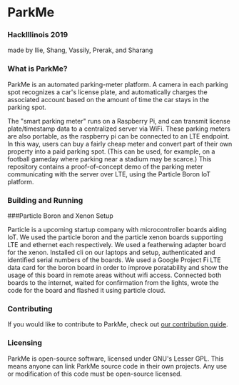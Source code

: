 # ParkMe
### HackIllinois 2019
made by Ilie, Shang, Vassily, Prerak, and Sharang 

### What is ParkMe?
ParkMe is an automated parking-meter platform. A camera in each parking spot recognizes a car's license plate, and automatically charges the associated account based on the amount of time the car stays in the parking spot.

The "smart parking meter" runs on a Raspberry Pi, and can transmit license plate/timestamp data to a centralized server via WiFi. These parking meters are also portable, as the raspberry pi can be connected to an LTE endpoint. In this way, users can buy a fairly cheap meter and convert part of their own property into a paid parking spot. (This can be used, for example, on a football gameday where parking near a stadium may be scarce.) This repository contains a proof-of-concept demo of the parking meter communicating with the server over LTE, using the Particle Boron IoT platform.

### Building and Running

###Particle Boron and Xenon Setup

Particle is a upcoming startup company with microcontroller boards aiding IoT. We used the particle boron and the particle xenon boards supporting LTE and ethernet each respectively. We used a featherwing adapter board for the xenon. Installed cli on our laptops and setup, authenticated and identified serial numbers of the boards. We used a Google Project Fi LTE data card for the boron board in order to improve poratability and show the usage of this board in remote areas without wifi access. Connected both boards to the internet, waited for confirmation from the lights, wrote the code for the board and flashed it using particle cloud.

### Contributing

If you would like to contribute to ParkMe, check out [our contribution guide](CONTRIBUTING.md).

### Licensing

ParkMe is open-source software, licensed under GNU's Lesser GPL. This means anyone can link ParkMe source code in their own projects. Any use or modification of this code must be open-source licensed.
